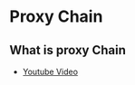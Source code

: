 # Proxy Chain

## What is proxy Chain

* [Youtube Video](https://www.youtube.com/watch?v=jqrd9Ba3VOc)
